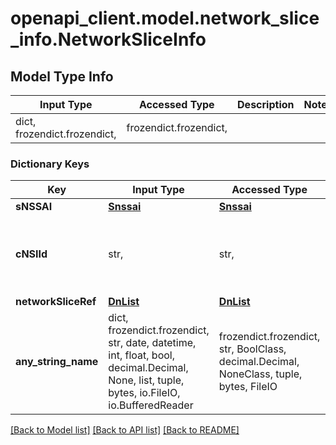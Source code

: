 # openapi_client.model.network_slice_info.NetworkSliceInfo

## Model Type Info
Input Type | Accessed Type | Description | Notes
------------ | ------------- | ------------- | -------------
dict, frozendict.frozendict,  | frozendict.frozendict,  |  | 

### Dictionary Keys
Key | Input Type | Accessed Type | Description | Notes
------------ | ------------- | ------------- | ------------- | -------------
**sNSSAI** | [**Snssai**](Snssai.md) | [**Snssai**](Snssai.md) |  | [optional] 
**cNSIId** | str,  | str,  | CNSI Id is defined in TS 29.531, only for Core Network | [optional] 
**networkSliceRef** | [**DnList**](DnList.md) | [**DnList**](DnList.md) |  | [optional] 
**any_string_name** | dict, frozendict.frozendict, str, date, datetime, int, float, bool, decimal.Decimal, None, list, tuple, bytes, io.FileIO, io.BufferedReader | frozendict.frozendict, str, BoolClass, decimal.Decimal, NoneClass, tuple, bytes, FileIO | any string name can be used but the value must be the correct type | [optional]

[[Back to Model list]](../../README.md#documentation-for-models) [[Back to API list]](../../README.md#documentation-for-api-endpoints) [[Back to README]](../../README.md)

